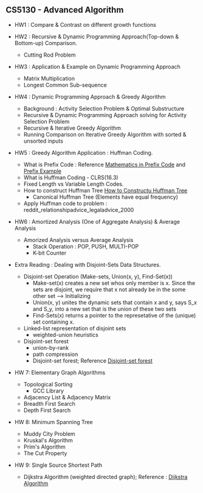 ## CS5130 - Advanced Algorithm 

- HW1 : Compare & Contrast on different growth functions
- HW2 : Recursive & Dynamic Programming Approach(Top-down & Bottom-up) Comparison.
  - Cutting Rod Problem
- HW3 : Application & Example on Dynamic Programming Approach
  - Matrix Multiplication
  - Longest Common Sub-sequence
- HW4 : Dynamic Programming Approach & Greedy Algorithm
  - Background : Activity Selection Problem & Optimal Substructure
  - Recursive & Dynamic Programming Approach solving for Activity Selection Problem
  - Recursive & Iterative Greedy Algorithm
  - Running Comparison on Iterative Greedy Algorithm with sorted & unsorted inputs

- HW5 : Greedy Algorithm Application : Huffman Coding.
  - What is Prefix Code : Reference [Mathematics in Prefix Code](https://www.youtube.com/watch?v=HST2r5pvJCA&ab_channel=mathematicalmonk) and [Prefix Example](https://gist.github.com/joepie91/26579e2f73ad903144dd5d75e2f03d83)
  - What is Huffman Coding - CLRS(16.3)
  - Fixed Length vs Variable Length Codes.
  - How to construct Huffman Tree [How to Constructu Huffman Tree](https://www.youtube.com/watch?v=qE4tfsiTGjE&feature=youtu.be&ab_channel=BadriAdhikari)
    - Canonical Huffman Tree (Elements have equal frequency)
  - Apply Huffman code to problem : reddit_relationshipadvice_legaladvice_2000

- HW6 : Amortized Analysis (One of Aggregate Analysis) & Average Analysis
  - Amorized Analysis versus Average Analysis
    - Stack Operation : POP, PUSH, MULTI-POP
    - K-bit Counter
    
- Extra Reading : Dealing with Disjoint-Sets Data Structures.
  - Disjoint-set Operation (Make-sets, Union(x, y), Find-Set(x))
    - Make-set(x) creates a new set whos only member is x. Since the sets are disjoint, we require that x not already be in the some other set --> Initializing
    - Union(x, y) unites the dynamic sets that contain x and y, says S_x and S_y, into a new set that is the union of these two sets
    - Find-Sets(x) returns a pointer to the represetative of the (unique) set containing x.
  - Linked-list representation of disjoint sets
    - weighted-union heuristics
  - Disjoint-set forest
    - union-by-rank
    - path compression 
    - Disjoint-set forest; Reference [Disjoint-set forest](https://www.youtube.com/watch?v=ID00PMy0-vE&ab_channel=TusharRoy-CodingMadeSimple)

- HW 7: Elementary Graph Algorithms
  - Topological Sorting
    - GCC Library
  - Adjacency List & Adjacency Matrix
  - Breadth First Search
  - Depth First Search

- HW 8: Minimum Spanning Tree
  - Muddy City Problem
  - Kruskal's Algorithm
  - Prim's Algorithm
  - The Cut Property

- HW 9: Single Source Shortest Path
  - Dijkstra Algorithm (weighted directed graph); Reference : [Dijkstra Algorithm](https://www.youtube.com/watch?v=XB4MIexjvY0&ab_channel=AbdulBari)
